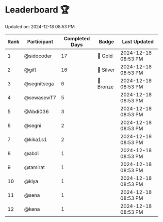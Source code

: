# Leaderboard 🏆

Updated on: 2024-12-18 08:53 PM

| Rank | Participant       | Completed Days | Badge      | Last Updated         |
|------|-------------------|----------------|------------|----------------------|
| 1    | @sidocoder        | 17             | 🏅 Gold     | 2024-12-18 08:53 PM |
| 2    | @gift             | 16             | 🥈 Silver   | 2024-12-18 08:53 PM |
| 3    | @segnitsega       | 6              | 🥉 Bronze   | 2024-12-18 08:53 PM |
| 4    | @sewasewT7        | 5              |            | 2024-12-18 08:53 PM |
| 5    | @Abdi036          | 3              |            | 2024-12-18 08:53 PM |
| 6    | @segni            | 2              |            | 2024-12-18 08:53 PM |
| 7    | @kika1s1          | 2              |            | 2024-12-18 08:53 PM |
| 8    | @abdi             | 1              |            | 2024-12-18 08:53 PM |
| 9    | @tamirat          | 1              |            | 2024-12-18 08:53 PM |
| 10   | @kiya             | 1              |            | 2024-12-18 08:53 PM |
| 11   | @sena             | 1              |            | 2024-12-18 08:53 PM |
| 12   | @kena             | 1              |            | 2024-12-18 08:53 PM |
